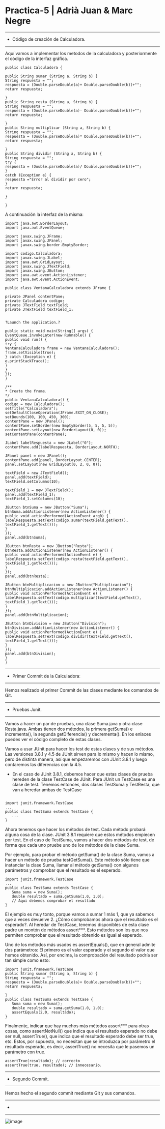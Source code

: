 # Practica-5 | Adrià Juan & Marc Negre

___
- Código de creación de Calculadora.
___

Aquí vamos a implementar los metodos de la calculadora y posteriormente el código de la interfaz gráfica.
```
public class Calculadora {

public String sumar (String a, String b) {
String respuesta = "";
respuesta = (Double.parseDouble(a)+ Double.parseDouble(b))+"";
return respuesta;

}
public String resta (String a, String b) {
String respuesta = "";
respuesta = (Double.parseDouble(a)- Double.parseDouble(b))+"";
return respuesta;

}
public String multiplicar (String a, String b) {
String respuesta = "";
respuesta = (Double.parseDouble(a)* Double.parseDouble(b))+"";
return respuesta;

}
public String dividir (String a, String b) {
String respuesta = "";
try {
respuesta = (Double.parseDouble(a)/ Double.parseDouble(b))+"";
}
catch (Exception e) {
respuesta ="Error al dividir por cero";
}
return respuesta;

}

}
```

A continuación la interfaz de la misma:

```
import java.awt.BorderLayout;
import java.awt.EventQueue;

import javax.swing.JFrame;
import javax.swing.JPanel;
import javax.swing.border.EmptyBorder;

import codigo.Calculadora;
import javax.swing.JLabel;
import java.awt.GridLayout;
import javax.swing.JTextField;
import javax.swing.JButton;
import java.awt.event.ActionListener;
import java.awt.event.ActionEvent;

public class VentanaCalculadora extends JFrame {

private JPanel contentPane;
private Calculadora codigo;
private JTextField textField;
private JTextField textField_1;


?Launch the application.?

public static void main(String[] args) {
EventQueue.invokeLater(new Runnable() {
public void run() {
try {
VentanaCalculadora frame = new VentanaCalculadora();
frame.setVisible(true);
} catch (Exception e) {
e.printStackTrace();
}
}
});
}

/**
* Create the frame.
*/
public VentanaCalculadora() {
codigo = new Calculadora();
setTitle("Calculadora");
setDefaultCloseOperation(JFrame.EXIT_ON_CLOSE);
setBounds(100, 100, 450, 300);
contentPane = new JPanel();
contentPane.setBorder(new EmptyBorder(5, 5, 5, 5));
contentPane.setLayout(new BorderLayout(0, 0));
setContentPane(contentPane);

JLabel labelRespuesta = new JLabel("0");
contentPane.add(labelRespuesta, BorderLayout.NORTH);

JPanel panel = new JPanel();
contentPane.add(panel, BorderLayout.CENTER);
panel.setLayout(new GridLayout(0, 2, 0, 0));

textField = new JTextField();
panel.add(textField);
textField.setColumns(10);

textField_1 = new JTextField();
panel.add(textField_1);
textField_1.setColumns(10);

JButton btnSuma = new JButton("Suma");
btnSuma.addActionListener(new ActionListener() {
public void actionPerformed(ActionEvent arg0) {
labelRespuesta.setText(codigo.sumar(textField.getText(), textField_1.getText()));
}
});
panel.add(btnSuma);

JButton btnResta = new JButton("Resta");
btnResta.addActionListener(new ActionListener() {
public void actionPerformed(ActionEvent e) {
labelRespuesta.setText(codigo.resta(textField.getText(), textField_1.getText()));
}
});
panel.add(btnResta);

JButton btnMultiplicacion = new JButton("Multiplicacion");
btnMultiplicacion.addActionListener(new ActionListener() {
public void actionPerformed(ActionEvent e) {
labelRespuesta.setText(codigo.multiplicar(textField.getText(), textField_1.getText()));
}
});
panel.add(btnMultiplicacion);

JButton btnDivision = new JButton("Division");
btnDivision.addActionListener(new ActionListener() {
public void actionPerformed(ActionEvent e) {
labelRespuesta.setText(codigo.dividir(textField.getText(), textField_1.getText()));
}
});
panel.add(btnDivision);
}
}
```

___
- Primer Commit de la Calculadora:
___

Hemos realizado el primer Commit de las clases mediante los comandos de Git.

___
- Pruebas Junit.
___

Vamos a hacer un par de pruebas, una clase Suma.java y otra clase Resta.java. Ambas tienen dos métodos, la primera getSuma() e incrementa(), la segunda getDiferencia() y decrementa(). En los enlaces puedes ver el código completo de estas clases.

Vamos a usar JUnit para hacer los test de estas clases y de sus métodos. Las versiones 3.8.1 y 4.5 de JUnit sirven para lo mismo y hacen lo mismo, pero de distinta manera, así que empezaremos con JUnit 3.8.1 y luego contaremos las diferencias con la 4.5.

- En el caso de JUnit 3.8.1, debemos hacer que estas clases de prueba hereden de la clase TestCase de JUnit. Para JUnit un TestCase es una clase de test. Tenemos entonces, dos clases TestSuma y TestResta, que van a heredar ambas de TestCase

```

import junit.framework.TestCase
...
public class TestSuma extends TestCase {
   ...
}
```

Ahora tenemos que hacer los métodos de test. Cada método probará alguna cosa de la clase. JUnit 3.8.1 requiere que estos métodos empiecen por test. En el caso de TestSuma, vamos a hacer dos métodos de test, de forma que cada uno pruebe uno de los métodos de la clase Suma.

Por ejemplo, para probar el método getSuma() de la clase Suma, vamos a hacer un método de prueba testGetSuma(). Este método sólo tiene que instanciar la clase Suma, llamar al método getSuma() con algunos parámetros y comprobar que el resultado es el esperado.

```
import junit.framework.TestCase
...
public class TestSuma extends TestCase {
   Suma suma = new Suma();
   double resultado = suma.getSuma(1.0, 1.0);
   // Aqui debemos comprobar el resultado
}
```

El ejemplo es muy tonto, porque vamos a sumar 1 más 1, que ya sabemos que a veces devuelve 2. ¿Cómo comprobamos ahora que el resultado es el esperado?. Al heredar de TestCase, tenemos disponibles de esta clase padre un montón de métodos assert***. Esto métodos son los que nos permiten comprobar que el resultado obtenido es igual al esperado. 

Uno de los métodos más usados es assertEquals(), que en general admite dos parámetros: El primero es el valor esperado y el segundo el valor que hemos obtenido. Así, por encima, la comprobación del resultado podría ser tan simple como esto:

```
import junit.framework.TestCase
public String sumar (String a, String b) {
String respuesta = "";
respuesta = (Double.parseDouble(a)+ Double.parseDouble(b))+"";
return respuesta;

}
public class TestSuma extends TestCase {
   Suma suma = new Suma();
   double resultado = suma.getSuma(1.0, 1.0);
   assertEquals(2.0, resultado);
}
```

Finalmente, indicar que hay muchos más métodos assert*** para otras cosas, como assertNotNull() que indica que el resultado esperado no debe ser null, assertTrue(), que indica que el resultado esperado debe ser true, etc. 
Estos, por supuesto, no necesitan que se introduzca por parámetro el resultado esperado, es decir, assertTrue() no necesita que le pasemos un parámetro con true.

```
assertTrue(resultado); // correcto
assertTrue(true, resultado); // innecesario.
```
___
- Segundo Commit.
___
Hemos hecho el segundo commit mediante Git y sus comandos.

___
-
___

![image](https://user-images.githubusercontent.com/98842240/168567013-579e79a2-3437-417c-9396-40712df27529.png)
